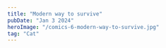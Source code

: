 ```yaml
---
title: "Modern way to survive"
pubDate: "Jan 3 2024"
heroImage: "/comics-6-modern-way-to-survive.jpg"
tag: "Cat"
---
```

